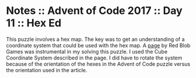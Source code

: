 # Notes :: Advent of Code 2017 :: Day 11 :: Hex Ed

This puzzle involves a hex map.  The key was to get an understanding of a
coordinate system that could be used with the hex map.  A [page][1] by
Red Blob Games was instrumental in my solving this puzzle.  I used the Cube
Coordinate System described in the page.  I did have to rotate the system
because of the orientation of the hexes in the Advent of Code puzzle versus
the orientation used in the article.

[1]: https://www.redblobgames.com/grids/hexagons/
